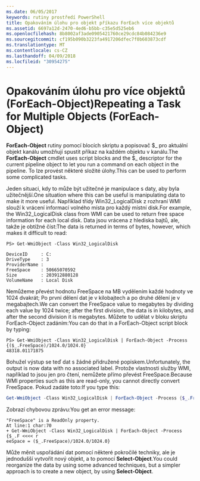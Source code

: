 ```yaml
---
ms.date: 06/05/2017
keywords: rutiny prostředí PowerShell
title: Opakováním úlohu pro objekt příkazu ForEach více objektů
ms.assetid: 6697a12d-2470-4ed6-b5bb-c35e5d525eb6
ms.openlocfilehash: 8b8002af3ade0905421760ce29cdc84b084236e9
ms.sourcegitcommit: cf195b090b3223fa4917206dfec7f0b603873cdf
ms.translationtype: MT
ms.contentlocale: cs-CZ
ms.lasthandoff: 04/09/2018
ms.locfileid: "30954275"
---
```

# <a name="repeating-a-task-for-multiple-objects-foreach-object"></a><span data-ttu-id="b1727-103">Opakováním úlohu pro více objektů (ForEach-Object)</span><span class="sxs-lookup"><span data-stu-id="b1727-103">Repeating a Task for Multiple Objects (ForEach-Object)</span></span>

<span data-ttu-id="b1727-104">**ForEach-Object** rutiny pomocí blocích skriptu a popisovač $_ pro aktuální objekt kanálu umožňují spustit příkaz na každém objektu v kanálu.</span><span class="sxs-lookup"><span data-stu-id="b1727-104">The **ForEach-Object** cmdlet uses script blocks and the $_ descriptor for the current pipeline object to let you run a command on each object in the pipeline.</span></span> <span data-ttu-id="b1727-105">To lze provést některé složité úlohy.</span><span class="sxs-lookup"><span data-stu-id="b1727-105">This can be used to perform some complicated tasks.</span></span>

<span data-ttu-id="b1727-106">Jeden situaci, kdy to může být užitečné je manipulace s daty, aby byla užitečnější.</span><span class="sxs-lookup"><span data-stu-id="b1727-106">One situation where this can be useful is manipulating data to make it more useful.</span></span> <span data-ttu-id="b1727-107">Například třídy Win32_LogicalDisk z rozhraní WMI slouží k vrácení informací volného místa pro každý místní disk.</span><span class="sxs-lookup"><span data-stu-id="b1727-107">For example, the Win32_LogicalDisk class from WMI can be used to return free space information for each local disk.</span></span> <span data-ttu-id="b1727-108">Data jsou vrácena z hlediska bajtů, ale, takže je obtížné číst:</span><span class="sxs-lookup"><span data-stu-id="b1727-108">The data is returned in terms of bytes, however, which makes it difficult to read:</span></span>

```
PS> Get-WmiObject -Class Win32_LogicalDisk

DeviceID     : C:
DriveType    : 3
ProviderName :
FreeSpace    : 50665070592
Size         : 203912880128
VolumeName   : Local Disk
```

<span data-ttu-id="b1727-109">Nemůžeme převést hodnotu FreeSpace na MB vydělením každé hodnoty ve 1024 dvakrát; Po první dělení dat je v kilobajtech a po druhé dělení je v megabajtech.</span><span class="sxs-lookup"><span data-stu-id="b1727-109">We can convert the FreeSpace value to megabytes by dividing each value by 1024 twice; after the first division, the data is in kilobytes, and after the second division it is megabytes.</span></span> <span data-ttu-id="b1727-110">Můžete to udělat v bloku skriptu ForEach-Object zadáním:</span><span class="sxs-lookup"><span data-stu-id="b1727-110">You can do that in a ForEach-Object script block by typing:</span></span>

```
PS> Get-WmiObject -Class Win32_LogicalDisk | ForEach-Object -Process {($_.FreeSpace)/1024.0/1024.0}
48318.01171875
```

<span data-ttu-id="b1727-111">Bohužel výstup se teď dat s žádné přidružené popiskem.</span><span class="sxs-lookup"><span data-stu-id="b1727-111">Unfortunately, the output is now data with no associated label.</span></span> <span data-ttu-id="b1727-112">Protože vlastnosti služby WMI, například to jsou jen pro čtení, nemůžete přímo převést FreeSpace.</span><span class="sxs-lookup"><span data-stu-id="b1727-112">Because WMI properties such as this are read-only, you cannot directly convert FreeSpace.</span></span> <span data-ttu-id="b1727-113">Pokud zadáte toto:</span><span class="sxs-lookup"><span data-stu-id="b1727-113">If you type this:</span></span>

```powershell
Get-WmiObject -Class Win32_LogicalDisk | ForEach-Object -Process {$_.FreeSpace = ($_.FreeSpace)/1024.0/1024.0}
```

<span data-ttu-id="b1727-114">Zobrazí chybovou zprávu:</span><span class="sxs-lookup"><span data-stu-id="b1727-114">You get an error message:</span></span>

```output
"FreeSpace" is a ReadOnly property.
At line:1 char:70
+ Get-WmiObject -Class Win32_LogicalDisk | ForEach-Object -Process {$_.F <<<< r
eeSpace = ($_.FreeSpace)/1024.0/1024.0}
```

<span data-ttu-id="b1727-115">Může měnit uspořádání dat pomocí některé pokročilé techniky, ale je jednodušší vytvořit nový objekt, a to pomocí **Select-Object**.</span><span class="sxs-lookup"><span data-stu-id="b1727-115">You could reorganize the data by using some advanced techniques, but a simpler approach is to create a new object, by using **Select-Object**.</span></span>